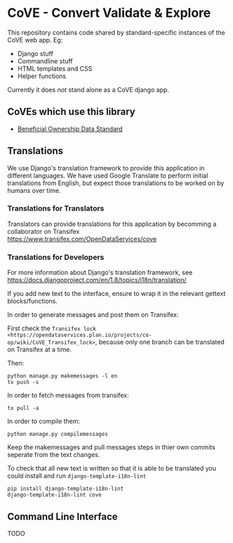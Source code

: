 # CoVE - Convert Validate & Explore

This repository contains code shared by standard-specific instances of the CoVE web app. Eg:

* Django stuff
* Commandline stuff
* HTML templates and CSS
* Helper functions

Currently it does *not* stand alone as a CoVE django app. 

## CoVEs which use this library

* [Beneficial Ownership Data Standard]()

## Translations

We use Django's translation framework to provide this application in different languages.
We have used Google Translate to perform initial translations from English, but expect those translations to be worked on by humans over time.

### Translations for Translators

Translators can provide translations for this application by becomming a collaborator on Transifex https://www.transifex.com/OpenDataServices/cove

### Translations for Developers

For more information about Django's translation framework, see https://docs.djangoproject.com/en/1.8/topics/i18n/translation/

If you add new text to the interface, ensure to wrap it in the relevant gettext blocks/functions.

In order to generate messages and post them on Transifex:

First check the `Transifex lock <https://opendataservices.plan.io/projects/co-op/wiki/CoVE_Transifex_lock>`, because only one branch can be translated on Transifex at a time.

Then:

    python manage.py makemessages -l en
    tx push -s

In order to fetch messages from transifex:

    tx pull -a

In order to compile them:

    python manage.py compilemessages

Keep the makemessages and pull messages steps in thier own commits seperate from the text changes.

To check that all new text is written so that it is able to be translated you could install and run `django-template-i18n-lint`

    pip install django-template-i18n-lint
    django-template-i18n-lint cove

## Command Line Interface

TODO